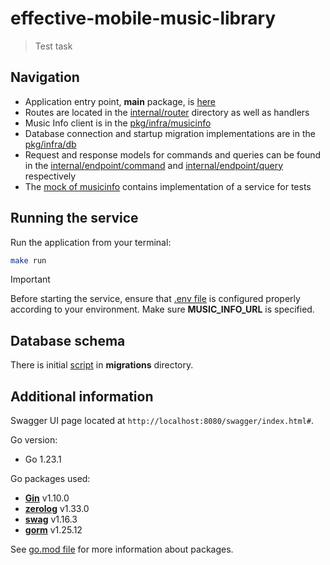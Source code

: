# effective-mobile-music-library

> Test task

## Navigation

* Application entry point, **main** package, is [here](cmd/musiclib/musiclib.go)
* Routes are located in the [internal/router](internal/router/) directory as well as handlers
* Music Info client is in the [pkg/infra/musicinfo](pkg/infra/musicinfo/)
* Database connection and startup migration implementations are in the [pkg/infra/db](pkg/infra/db/)
* Request and response models for commands and queries can be found in the [internal/endpoint/command](internal/endpoint/command/) and [internal/endpoint/query](internal/endpoint/query/) respectively
* The [mock of musicinfo](musicinfo/) contains implementation of a service for tests

## Running the service

Run the application from your terminal:

```bash
make run
```

> [!IMPORTANT]
> Before starting the service, ensure that [.env file](.env) is configured properly according to your environment.
> Make sure **MUSIC_INFO_URL** is specified.

## Database schema

There is initial [script](migrations/000001_initial.up.sql) in **migrations** directory.

## Additional information

Swagger UI page located at `http://localhost:8080/swagger/index.html#`.

Go version:

* Go 1.23.1

Go packages used:

* **[Gin](https://github.com/gin-gonic/gin)** v1.10.0
* **[zerolog](https://github.com/rs/zerolog)** v1.33.0
* **[swag](https://github.com/swaggo/swag)** v1.16.3
* **[gorm](https://github.com/go-gorm/gorm)** v1.25.12

See [go.mod file](go.mod) for more information about packages.
